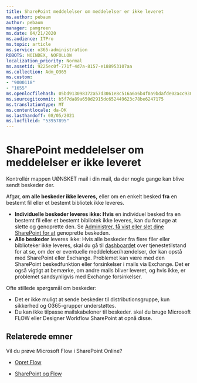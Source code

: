 ```yaml
---
title: SharePoint meddelelser om meddelelser er ikke leveret
ms.author: pebaum
author: pebaum
manager: pamgreen
ms.date: 04/21/2020
ms.audience: ITPro
ms.topic: article
ms.service: o365-administration
ROBOTS: NOINDEX, NOFOLLOW
localization_priority: Normal
ms.assetid: 9225ec0f-771f-4d7a-8157-e188953107aa
ms.collection: Adm_O365
ms.custom:
- "9000118"
- "1655"
ms.openlocfilehash: 05bd913098372a57d3061e8c516a6a6b4f0a9bdafde02acc930062d6281d06dd
ms.sourcegitcommit: b5f7da89a650d2915dc652449623c78be6247175
ms.translationtype: MT
ms.contentlocale: da-DK
ms.lasthandoff: 08/05/2021
ms.locfileid: "53957895"
---
```

# <a name="sharepoint-alert-notifications-not-delivered"></a>SharePoint meddelelser om meddelelser er ikke leveret

Kontrollér mappen UØNSKET mail i din mail, da der nogle gange kan blive sendt beskeder der.

Afgør, **om alle beskeder ikke leveres,** eller om en enkelt besked **fra** en bestemt fil eller et bestemt bibliotek ikke leveres.

- **Individuelle beskeder leveres ikke: Hvis** en individuel besked fra en bestemt fil eller et bestemt bibliotek ikke leveres, kan du forsøge at slette og genoprette den. Se [Administrer, få vist eller slet dine SharePoint for at](https://support.office.com/article/manage-view-or-delete-sharepoint-alerts-99dfb19c-9a90-4a8c-aba1-aa8c8afb0de2) genoprette beskeden.
- **Alle beskeder** leveres ikke: Hvis alle beskeder fra flere filer eller biblioteker ikke leveres, skal du gå til [dashboardet](https://admin.microsoft.com/AdminPortal/Home#/servicehealth) over tjenestetilstand for at se, om der er eventuelle meddelelser/hændelser, der kan opstå med SharePoint eller Exchange. Problemet kan være med den SharePoint beskedfunktion eller forsinkelser i mails via Exchange. Det er også vigtigt at bemærke, om andre mails bliver leveret, og hvis ikke, er problemet sandsynligvis med Exchange forsinkelser.

Ofte stillede spørgsmål om beskeder:

- Det er ikke muligt at sende beskeder til distributionsgruppe, kun sikkerhed og O365-grupper understøttes.
- Du kan ikke tilpasse mailskabeloner til beskeder. skal du bruge Microsoft FLOW eller Designer Workflow SharePoint at opnå disse.

## <a name="related-topics"></a>Relaterede emner

Vil du prøve Microsoft Flow i SharePoint Online?

- [Opret Flow](https://support.office.com/article/a9c3e03b-0654-46af-a254-20252e580d01)

- [SharePoint og Flow](https://flow.microsoft.com//blog/sharepoint-and-flow/)
